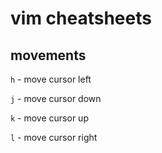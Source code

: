 # vim cheatsheets

## movements

`h` - move cursor left

`j` - move cursor down

`k` - move cursor up

`l` - move cursor right
